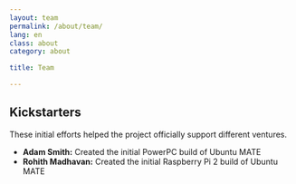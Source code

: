 ```yaml
---
layout: team
permalink: /about/team/
lang: en
class: about
category: about

title: Team

---
```


## Kickstarters

These initial efforts helped the project officially support different
ventures.

* **Adam Smith:** Created the initial PowerPC build of Ubuntu MATE
* **Rohith Madhavan:** Created the initial Raspberry Pi 2 build of Ubuntu MATE
